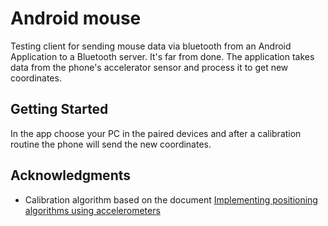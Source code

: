 # Android mouse

Testing client for sending mouse data via bluetooth from an Android Application to a Bluetooth server. It's far from done. 
The application takes data from the phone's accelerator sensor and process it to get new coordinates.

## Getting Started

In the app choose your PC in the paired devices and after a calibration routine the phone will send the new coordinates. 

## Acknowledgments

* Calibration algorithm based on the document [Implementing positioning algorithms using accelerometers](https://www.nxp.com/files-static/sensors/doc/app_note/AN3397.pdf)
